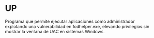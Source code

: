 # UP
Programa que permite ejecutar aplicaciones como administrador explotando una vulnerabilidad en fodhelper.exe, elevando privilegios sin mostrar la ventana de UAC en sistemas Windows.
